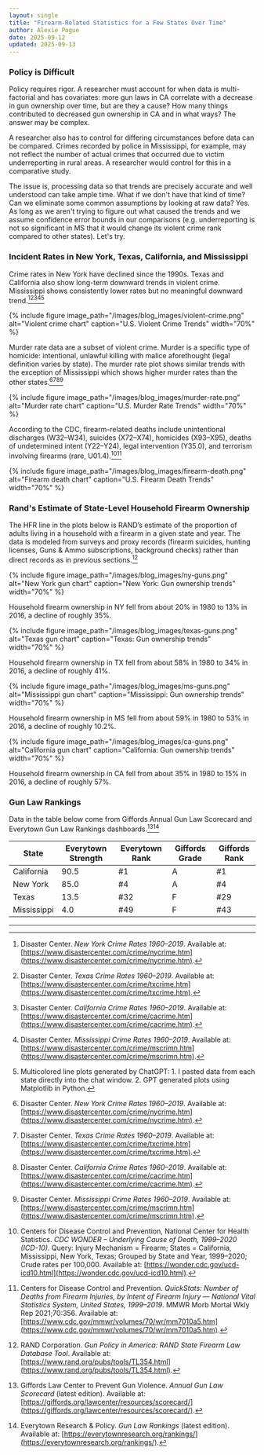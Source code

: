 ```yaml
---
layout: single
title: "Firearm-Related Statistics for a Few States Over Time"
author: Alexie Pogue
date: 2025-09-12
updated: 2025-09-13
---
```


### Policy is Difficult

Policy requires rigor. A researcher must account for when data is multi-factorial and has covariates: more gun laws in CA correlate with a decrease in gun ownership over time, but are they a cause? How many things contributed to decreased gun ownership in CA and in what ways? The answer may be complex. 

A researcher also has to control for differing circumstances before data can be compared. Crimes recorded by police in Mississippi, for example, may not reflect the number of actual crimes that occurred due to victim underreporting in rural areas. A researcher would control for this in a comparative study. 

The issue is, processing data so that trends are precisely accurate and well understood can take ample time. What if we don't have that kind of time? Can we eliminate some common assumptions by looking at raw data? Yes. As long as we aren't trying to figure out what caused the trends and we assume confidence error bounds in our comparisons (e.g. underreporting is not so significant in MS that it would change its violent crime rank compared to other states). Let's try. 

### Incident Rates in New York, Texas, California, and Mississippi

Crime rates in New York have declined since the 1990s. Texas and California also show long-term downward trends in violent crime. Mississippi shows consistently lower rates but no meaningful downward trend.[^1][^2][^3][^4][^note]

{% include figure image_path="/images/blog_images/violent-crime.png" alt="Violent crime chart" caption="U.S. Violent Crime Trends" width="70%" %}

Murder rate data are a subset of violent crime. Murder is a specific type of homicide: intentional, unlawful killing with malice aforethought (legal definition varies by state). The murder rate plot shows similar trends with the exception of Mississippi which shows higher murder rates than the other states.[^1][^2][^3][^4]

{% include figure image_path="/images/blog_images/murder-rate.png" alt="Murder rate chart" caption="U.S. Murder Rate Trends" width="70%" %}

According to the CDC, firearm-related deaths include unintentional discharges (W32–W34), suicides (X72–X74), homicides (X93–X95), deaths of undetermined intent (Y22–Y24), legal intervention (Y35.0), and terrorism involving firearms (rare, U01.4).[^6][^9]

{% include figure image_path="/images/blog_images/firearm-death.png" alt="Firearm death chart" caption="U.S. Firearm Death Trends" width="70%" %}

### Rand's Estimate of State-Level Household Firearm Ownership

The HFR line in the plots below is RAND’s estimate of the proportion of adults living in a household with a firearm in a given state and year. The data is modeled from surveys and proxy records (firearm suicides, hunting licenses, Guns & Ammo subscriptions, background checks) rather than direct records as in previous sections.[^5]  

{% include figure image_path="/images/blog_images/ny-guns.png" alt="New York gun chart" caption="New York: Gun ownership trends" width="70%" %}

Household firearm ownership in NY fell from about 20% in 1980 to 13% in 2016, a decline of roughly 35%.

{% include figure image_path="/images/blog_images/texas-guns.png" alt="Texas gun chart" caption="Texas: Gun ownership trends" width="70%" %}

Household firearm ownership in TX fell from about 58% in 1980 to 34% in 2016, a decline of roughly 41%.

{% include figure image_path="/images/blog_images/ms-guns.png" alt="Mississippi gun chart" caption="Mississippi: Gun ownership trends" width="70%" %}

Household firearm ownership in MS fell from about 59% in 1980 to 53% in 2016, a decline of roughly 10.2%.

{% include figure image_path="/images/blog_images/ca-guns.png" alt="California gun chart" caption="California: Gun ownership trends" width="70%" %}

Household firearm ownership in CA fell from about 35% in 1980 to 15% in 2016, a decline of roughly 57%.

### Gun Law Rankings
Data in the table below come from Giffords Annual Gun Law Scorecard and Everytown Gun Law Rankings dashboards.[^7][^8]

<div class="table-center" markdown="1">

| State        | Everytown Strength | Everytown Rank | Giffords Grade | Giffords Rank |
|--------------|--------------------|----------------|----------------|---------------|
| California   | 90.5               | #1             | A              | #1            |
| New York     | 85.0               | #4             | A              | #4            |
| Texas        | 13.5               | #32            | F              | #29           |
| Mississippi  | 4.0                | #49            | F              | #43           |

</div>



---


[^1]: Disaster Center. *New York Crime Rates 1960–2019*. Available at: [https://www.disastercenter.com/crime/nycrime.htm](https://www.disastercenter.com/crime/nycrime.htm).  
[^2]: Disaster Center. *Texas Crime Rates 1960–2019*. Available at: [https://www.disastercenter.com/crime/txcrime.htm](https://www.disastercenter.com/crime/txcrime.htm).  
[^3]: Disaster Center. *California Crime Rates 1960–2019*. Available at: [https://www.disastercenter.com/crime/cacrime.htm](https://www.disastercenter.com/crime/cacrime.htm). 
[^4]: Disaster Center. *Mississippi Crime Rates 1960–2019*. Available at: [https://www.disastercenter.com/crime/mscrimn.htm](https://www.disastercenter.com/crime/mscrimn.htm).  

[^5]: RAND Corporation. *Gun Policy in America: RAND State Firearm Law Database Tool*. Available at: [https://www.rand.org/pubs/tools/TL354.html](https://www.rand.org/pubs/tools/TL354.html). 

[^6]: Centers for Disease Control and Prevention, National Center for Health Statistics. *CDC WONDER – Underlying Cause of Death, 1999–2020 (ICD-10)*. Query: Injury Mechanism = Firearm; States = California, Mississippi, New York, Texas; Grouped by State and Year, 1999–2020; Crude rates per 100,000. Available at: [https://wonder.cdc.gov/ucd-icd10.html](https://wonder.cdc.gov/ucd-icd10.html).

[^7]: Giffords Law Center to Prevent Gun Violence. *Annual Gun Law Scorecard* (latest edition). Available at: [https://giffords.org/lawcenter/resources/scorecard/](https://giffords.org/lawcenter/resources/scorecard/).  

[^8]: Everytown Research & Policy. *Gun Law Rankings* (latest edition). Available at: [https://everytownresearch.org/rankings/](https://everytownresearch.org/rankings/).

[^9]: Centers for Disease Control and Prevention. *QuickStats: Number of Deaths from Firearm Injuries, by Intent of Firearm Injury — National Vital Statistics System, United States, 1999–2019*. MMWR Morb Mortal Wkly Rep 2021;70:356. Available at: [https://www.cdc.gov/mmwr/volumes/70/wr/mm7010a5.htm](https://www.cdc.gov/mmwr/volumes/70/wr/mm7010a5.htm).

[^note]: Multicolored line plots generated by ChatGPT: 1. I pasted data from each state directly into the chat window. 2. GPT generated plots using Matplotlib in Python. 

















